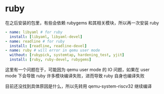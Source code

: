 # ruby

在之后安装的包里，有些会依赖 rubygems 和其相关模块，所以再一次安装 ruby

```yaml
- name: libyaml # for ruby
  install: [libyaml, libyaml-devel]
- name: readline # for ruby
  install: [readline, readline-devel]
- name: ruby # will error in qemu user mode
  without: [rubypick, systemtap, hardening_test, yjit]
  install: [ruby, ruby-devel, rubygems]
```

这里有一个问题在于，可能因为 qemu user mode 的 IO 问题，如果在 user mode 下会导致 ruby 许多模块编译失败，进而导致 ruby 自身也编译失败

目前还没找到具体原因是什么，所以先转用 qemu-system-riscv32 继续编译